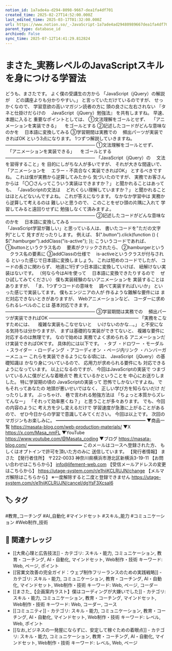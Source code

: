```yaml
---
notion_id: 1a7ade4a-d294-8098-9667-dea1fa4df701
created_time: 2025-02-27T14:52:00.000Z
last_edited_time: 2025-03-17T01:32:00.000Z
url: https://www.notion.so/_-JavaScript-1a7ade4ad29480989667dea1fa4df701
parent_type: database_id
archived: False
sync_time: 2025-07-12T14:41:29.812824
---
```


# まさた_実務レベルのJavaScriptスキルを身につける学習法

どうも、まさたです。
よく僕の受講生の方から
「JavaScript（jQuery）の解説が
　どの講座よりも分かりやすい。」
と言っていただけているのですが、
せっかくなので、
学習意欲の高いマガジン読者の方に
頭の良さに左右されない
『タネと仕掛けだらけの
　JavaScript（jQuery）勉強法』
を共有しますね。
早速、本題に入ると
重要なポイントとしては、
①文法理解をゴールとせず、
　「アニメーションを実装できる」
　をゴールとする
②記述したコードがどんな意味なのかを
　日本語に変換してみる
③学習期間は実務での
　頻出パーツが実装できればOK
という3点になります。
1つずつ解説していきますね。
————————————————————
①文法理解をゴールとせず、
　「アニメーションを実装できる」
　をゴールとする
————————————————————
「JavaScript（jQuery）の
　文法を習得すること」を
目的にしがちな人が多いですが、
それが大きな間違いで、
「アニメーションを
　エラー・不具合なく実装できればOK」
とするべきですね。
これは僕が実務から逆算してみたから
気づいたのですが、
実務でお客さんからは
「〇〇さんってこういう実装はできますか？」
と聞かれることはあっても、
「JavaScriptの文法は
　どれくらい理解していますか？」
と聞かれることはほとんどないんですよね。
これが答えになります。
なかなか学習中は
実務から逆算して考えるのは
難しいと思うので、
このことをぜひ頭の片隅に入れて
学習してみると遠回りせずに
勉強しなくて済みますよ。
————————————————————
②記述したコードがどんな意味なのかを
　日本語に変換してみる
————————————————————
「JavaScript学習が難しい」と思っている人は、
書いたコードを"ただの文字列"として
見すぎだったりします。
例えば、
$(".button").click(function () {
$(".hamburger").addClass("is-active");
});
こういうコードであれば、
①buttonというクラス名の
　要素がクリックされたら、
②hamburgerという
　クラス名の要素に
③addClassの仕様で
　is-activeというクラスが付与される
といった感じで日本語に変換しましょう。
これは短めのコードでしたが、
コードの長さに関わらず、
地道に1行ずつ日本語に変換していけば、
紐解けない実装はないです。
（何なら今はAIを使って
　日本語に変換できたりするので
　ぜひ試してみてください）
僕も実装経験のないアニメーションを
実装することはありますが、
「ま、1つずつコードの意味を
　調べて実装すればいいか」
といった感じで実装してます。
僕もエンジニアの人が
作るような難解な要件には
まだ対応できないときがありますが、
Webアニメーションなど、
コーダーに求められるレベルのことは
基本対応できます。
————————————————————
③学習期間は実務での
　頻出パーツが実装できればOK
————————————————————
「実務をこなすためには、
　複雑な実装もこなせないと
　いけないのかな…。」
と不安になる気持ちは分かりますが、
まずは基礎的な実装ができてないと、
複雑な要件に対応するのは無理です。
なので始めは
実務でよく求められる
アニメーションだけ実装できればOKです。
具体的には以下です。
・タブ
・ドロワー
・モーダル
・スライダー
・ローディング
・アコーディオン
・ページ内リンク
・ハンバーガーメニュー
これらを実装できるようになる頃には、
JavaScript（jQuery）の基礎知識は
かなり身についているので、
応用力が求められる要件にも
対応できるようになっています。
以上になるのですが、
今回はJavaScriptの実装で
つまづいている人に僕がどんな着眼点で
教えているかということを
中心にお送りしました。
特に学習期の頃の
JavaScriptの実装って
恐怖でしかないですよね。
でもそれってあなたの
地頭が悪いせいではなく、
正しい学び方を知らないだけ
だったりします。
ぶっちゃけ、
巷で言われる勉強方法は
「ちょっと本質からズレてんなー」
「それって効率悪くね？」
と思うことが多々あります。
でも、今回の内容のように
考え方を少し変えるだけで
学習速度が急激に上がることがあるので、
ぜひ今日からの学習で意識してみてください。
今回は以上です。
次回のマガジンもお楽しみに。
━━━━━━━━━━━━━━━━━━━━
▼商品一覧
https://masata-blog.com/web-production-materials/
▼X
https://x.com/Masa_nmFL
▼YouTube
https://www.youtube.com/@Masata_coding
▼ブログ
https://masata-blog.com/
━━━━━━━━━━━━━━━━━━━━
このメールはコースへ登録された方、
もしくはオプトインで許可を頂いた方のみに
送信しています。
【発行者情報】
まさた
【発行者住所】
〒222-0033
神奈川県横浜市港北区新横浜3-19-11
【お問い合わせはこちらから】
info@lifement-web.com
【受信メールアドレスの変更はこちらから】
https://utage-system.com/r/e1hijKCLRUJN/change
【メルマガ解除はこちらから】
※一度解除すると二度と登録できません
https://utage-system.com/r/e1hijKCLRUJN/cancel/dgYsF3XcsaI6

## 🏷️ タグ
#教育_コーチング #AI_自動化 #マインドセット #スキル_能力 #コミュニケーション #Web制作_技術

## 🔗 関連ナレッジ
- [[大衆心理と広告技法]] - カテゴリ: スキル・能力, コミュニケーション, 教育・コーチング, AI・自動化, マインドセット, Web制作・技術 キーワード: Web, ページ, ポイント
- [[営業文改善の完全ガイド：ウェブ制作フリーランスのための実践戦略]] - カテゴリ: スキル・能力, コミュニケーション, 教育・コーチング, AI・自動化, マインドセット, Web制作・技術 キーワード: Web, ページ, コーダー
- [[まさた_【企画案内ラスト】僕はコーディングが大嫌いでした]] - カテゴリ: スキル・能力, コミュニケーション, 教育・コーチング, マインドセット, Web制作・技術 キーワード: Web, コーダー, コース
- [[コミュニティ]] - カテゴリ: スキル・能力, コミュニケーション, 教育・コーチング, AI・自動化, マインドセット, Web制作・技術 キーワード: レベル, Web, ポイント
- [[なお_ビジネスの一発屋にならずに、安定して稼ぐための着眼点]] - カテゴリ: スキル・能力, コミュニケーション, 教育・コーチング, AI・自動化, マインドセット, Web制作・技術 キーワード: レベル, Web, ページ
